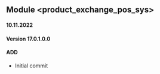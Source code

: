 ## Module <product_exchange_pos_sys>

#### 10.11.2022
#### Version 17.0.1.0.0
#### ADD

- Initial commit

